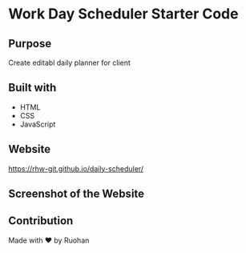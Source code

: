 # Work Day Scheduler Starter Code

## Purpose 
Create editabl daily planner for client  

## Built with
- HTML
- CSS
- JavaScript

## Website
https://rhw-git.github.io/daily-scheduler/

## Screenshot of the Website

## Contribution
Made with ❤️ by Ruohan
